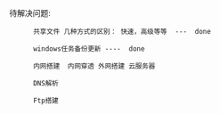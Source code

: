 待解决问题: 

          共享文件 几种方式的区别： 快速，高级等等  ---  done
          
          windows任务备份更新 ----  done
          
          内网搭建  内网穿透 外网搭建 云服务器
          
          DNS解析
          
          Ftp搭建

